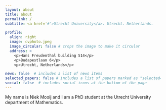 ```yaml
---
layout: about
title: about
permalink: /
subtitle: <a href='#'>Utrecht University</a>. Utrecht. Netherlands.

profile:
  align: right
  image: cvphoto.jpeg
  image_circular: false # crops the image to make it circular
  address: >
    <p>Hans Freudenthal building 514</p>
    <p>Budapestlaan 6</p>
    <p>Utrecht, Netherlands</p>

news: false  # includes a list of news items
selected_papers: false # includes a list of papers marked as "selected={true}"
social: false  # includes social icons at the bottom of the page
---
```


My name is Niek Mooij and I am a PhD student at the Utrecht University department of Mathematics. 
